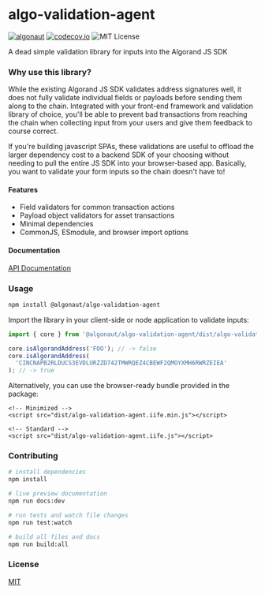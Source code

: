 # algo-validation-agent

[![algonaut](https://circleci.com/gh/algonaut/algo-validation-agent.svg?style=shield)]()
[![codecov.io](http://codecov.io/github/algonaut/algo-validation-agent/coverage.svg?branch=master)](http://codecov.io/github/algonaut/algo-validation-agent?branch=master)
![MIT License](https://img.shields.io/badge/License-MIT-bright.svg)

A dead simple validation library for inputs into the Algorand JS SDK

### Why use this library?

While the existing Algorand JS SDK validates address signatures well, it does not fully validate individual fields or payloads before sending them along to the chain. Integrated with your front-end framework and validation library of choice, you'll be able to prevent bad transactions from reaching the chain when collecting input from your users and give them feedback to course correct.

If you're building javascript SPAs, these validations are useful to offload the larger dependency cost to a backend SDK of your choosing without needing to pull the entire JS SDK into your browser-based app. Basically, you want to validate your form inputs so the chain doesn't have to!

#### Features

- Field validators for common transaction actions
- Payload object validators for asset transactions
- Minimal dependencies
- CommonJS, ESmodule, and browser import options

#### Documentation

[API Documentation](https://algonaut.github.io/algo-validation-agent/api/)

### Usage

```bash
npm install @algonaut/algo-validation-agent
```

Import the library in your client-side or node application to validate inputs:

```javascript
import { core } from '@algonaut/algo-validation-agent/dist/algo-validation-agent.cjs';

core.isAlgorandAddress('FOO'); // -> false
core.isAlgorandAddress(
  'CINCNAPB2RLDUCS3EVDLURZZD742TMWRQEZ4CBEWF2QMOYXMH6RWRZEIEA'
); // -> true
```

Alternatively, you can use the browser-ready bundle provided in the package:

```
<!-- Minimized -->
<script src="dist/algo-validation-agent.iife.min.js"></script>

<!-- Standard -->
<script src="dist/algo-validation-agent.iife.js"></script>
```

### Contributing

```bash
# install dependencies
npm install

# live preview documentation
npm run docs:dev

# run tests and watch file changes
npm run test:watch

# build all files and docs
npm run build:all
```

### License

[MIT](https://opensource.org/licenses/MIT)
